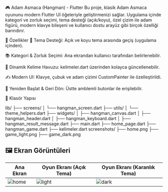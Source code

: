 🎮 Adam Asmaca (Hangman) - Flutter
Bu proje, klasik Adam Asmaca oyununu modern Flutter UI öğeleriyle geliştirmenizi sağlar. Uygulama içinde kategori ve zorluk seçimi, tema desteği (açık/koyu), özel çizim ile adam figürü, modern klavye bileşeni ve kullanıcı dostu arayüz gibi birçok özelliği barındırır.

🧩 Özellikler
🎨 Tema Desteği: Açık ve koyu tema arasında geçiş (uygulama içinden).

📚 Kategori & Zorluk Seçimi: Ana ekrandan kullanıcı tarafından belirlenebilir.

🧠 Dinamik Kelime Havuzu: kelimeler.dart üzerinden kolayca güncellenebilir.

✍️ Modern UI: Klavye, çubuk ve adam çizimi CustomPainter ile özelleştirildi.

🔄 Yeniden Başlat & Geri Dön: Üstte amblemli butonlar ile erişilebilir.

📂 Klasör Yapısı

lib/
├── screens/
│ └── hangman_screen.dart
├── utils/
│ └── theme_helpers.dart
├── widgets/
│ ├── hangman_canvas.dart
│ ├── hangman_header.dart
│ ├── hangman_keyboard.dart
│ ├── hangman_result_message.dart
├── main.dart
├── home_page.dart
├── hangman_game.dart
├── kelimeler.dart
screenshots/
├── home.png
├── game_light.png
├── game_dark.png

## 🖼️ Ekran Görüntüleri

| Ana Ekran        | Oyun Ekranı (Açık Tema) | Oyun Ekranı (Karanlık Tema) |
|------------------|--------------------------|------------------------------|
| ![home](screenshots/home.png) | ![light](screenshots/game_light.png) | ![dark](screenshots/game_dark.png) |
